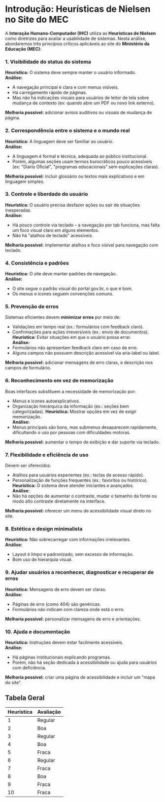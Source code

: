 # Introdução: Heurísticas de Nielsen no Site do MEC  

A **Interação Humano-Computador (IHC)** utiliza as **Heurísticas de Nielsen** como diretrizes para avaliar a usabilidade de sistemas. Nesta análise, abordaremos três princípios críticos aplicáveis ao site do **Ministério da Educação (MEC)**:  
### 1. Visibilidade do status do sistema
**Heurística:** O sistema deve sempre manter o usuário informado.  
**Análise:** 
- A navegação principal é clara e com menus visíveis.
- Há carregamento rápido de páginas.
- Mas não há indicações visuais para usuários de leitor de tela sobre mudança de contexto (ex: quando abre um PDF ou novo link externo).

**Melhoria possível:** adicionar avisos auditivos ou visuais de mudança de página.

### 2. Correspondência entre o sistema e o mundo real
**Heurística:** A linguagem deve ser familiar ao usuário.  
**Análise:**
- A linguagem é formal e técnica, adequada ao público institucional.
- Porém, algumas seções usam termos burocráticos pouco acessíveis (ex: "Diário Oficial", "programas educacionais" sem explicações claras).

**Melhoria possível:** incluir glossário ou textos mais explicativos e em linguagem simples.

### 3. Controle e liberdade do usuário
**Heurística:** O usuário precisa desfazer ações ou sair de situações inesperadas.  
**Análise:**
- Há pouco controle via teclado – a navegação por tab funciona, mas falta um foco visual claro em alguns elementos.
- Não há "atalhos de teclado" acessíveis.

**Melhoria possível:** implementar atalhos e foco visível para navegação com teclado.

### 4. Consistência e padrões
**Heurística:** O site deve manter padrões de navegação.  
**Análise:**
- O site segue o padrão visual do portal gov.br, o que é bom.
- Os menus e ícones seguem convenções comuns.

### 5. Prevenção de erros
Sistemas eficientes devem **minimizar erros** por meio de:  
- Validações em tempo real (ex.: formulários com feedback claro).  
- Confirmações para ações irreversíveis (ex.: envio de documentos).
**Heurística:** Evitar situações em que o usuário possa errar.  
**Análise:**
- Formulários não apresentam feedback claro em caso de erro.
- Alguns campos não possuem descrição acessível via aria-label ou label.

**Melhoria possível:** adicionar mensagens de erro claras, e descrição nos campos de formulário.

### 6. Reconhecimento em vez de memorização
Boas interfaces substituem a necessidade de memorização por:  
- Menus e ícones autoexplicativos.  
- Organização hierárquica da informação (ex.: seções bem categorizadas).
**Heurística:** Mostrar opções em vez de exigir memorização.  
**Análise:**
- Menus principais são bons, mas submenus desaparecem rapidamente, dificultando o uso por pessoas com dificuldades motoras.

**Melhoria possível:** aumentar o tempo de exibição e dar suporte via teclado.

### 7. Flexibilidade e eficiência de uso
Devem ser oferecidos:  
- Atalhos para usuários experientes (ex.: teclas de acesso rápido).  
- Personalização de funções frequentes (ex.: favoritos ou histórico). 
**Heurística:** O sistema deve atender iniciantes e avançados.  
**Análise:**
- Não há opções de aumentar o contraste, mudar o tamanho da fonte ou modo alto contraste diretamente na interface.

**Melhoria possível:** oferecer um menu de acessibilidade visual direto no site.

### 8. Estética e design minimalista 
**Heurística:** Não sobrecarregar com informações irrelevantes.  
**Análise:**
- Layout é limpo e padronizado, sem excesso de informação.
- Bom uso de hierarquia visual.

### 9. Ajudar usuários a reconhecer, diagnosticar e recuperar de erros
**Heurística:** Mensagens de erro devem ser claras.  
**Análise:**
- Páginas de erro (como 404) são genéricas.
- Formulários não indicam com clareza onde está o erro.

**Melhoria possível:** personalizar mensagens de erro e orientações.

### 10. Ajuda e documentação
**Heurística:** Instruções devem estar facilmente acessíveis.  
**Análise:**
- Há páginas institucionais explicando programas.
- Porém, não há seção dedicada à acessibilidade ou ajuda para usuários com deficiência.

**Melhoria possível:** criar uma página de acessibilidade e incluir um "mapa do site".

## Tabela Geral

|Heurística | Avaliação|
|-----------|----------|
|1          |Regular   |
|2          |Boa       |
|3          |Regular   |
|4          |Boa       |
|5          |Fraca     |
|6          |Regular   |
|7          |Fraca     |
|8          |Boa       |
|9          |Fraca     |
|10         |Fraca     |
